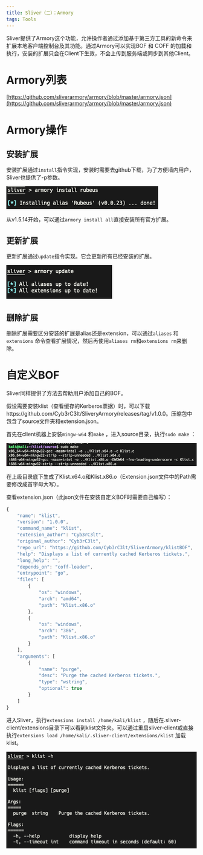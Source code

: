 ```yaml
---
title: Sliver（二）：Armory
tags: Tools
---
```


Sliver提供了Armory这个功能，允许操作者通过添加基于第三方工具的新命令来扩展本地客户端控制台及其功能。通过Armory可以实现BOF 和 COFF 的加载和执行，安装的扩展只会在Client下生效，不会上传到服务端或同步到其他Client。

# Armory列表

[https://github.com/sliverarmory/armory/blob/master/armory.json](https://github.com/sliverarmory/armory/blob/master/armory.json)

# Armory操作

## 安装扩展

安装扩展通过`install`指令实现，安装时需要去github下载，为了方便墙内用户，Sliver也提供了-p参数。

![Untitled](https://raw.githubusercontent.com/Ryze-T/blog_picture/main/202404261555052.png)

从v1.5.14开始，可以通过`armory install all`直接安装所有官方扩展。

## 更新扩展

更新扩展通过`update`指令实现。它会更新所有已经安装的扩展。

![Untitled](https://raw.githubusercontent.com/Ryze-T/blog_picture/main/202404261555255.png)

## 删除扩展

删除扩展需要区分安装的扩展是alias还是extension，可以通过`aliases` 和`extensions` 命令查看扩展情况，然后再使用`aliases rm`和`extensions rm`来删除。

# 自定义BOF

Sliver同样提供了方法去帮助用户添加自己的BOF。

假设需要安装klist（查看缓存的Kerberos票据）时，可以下载https://github.com/Cyb3rC3lt/SliveryArmory/releases/tag/v1.0.0。压缩包中包含了source文件夹和extension.json。

首先在client机器上安装`mingw-w64` 和`make` ，进入source目录，执行`sudo make` ：

![Untitled](https://raw.githubusercontent.com/Ryze-T/blog_picture/main/202404261555642.png)

在上级目录底下生成了Klist.x64.o和Klist.x86.o（Extension.json文件中的Path需要修改成首字母大写）。

查看extension.json（此json文件在安装自定义BOF时需要自己编写）：

```jsx
{
    "name": "klist",
    "version": "1.0.0",
    "command_name": "klist",
    "extension_author": "Cyb3rC3lt",
    "original_author": "Cyb3rC3lt",
    "repo_url": "https://github.com/Cyb3rC3lt/SliverArmory/klistBOF",
    "help": "Displays a list of currently cached Kerberos tickets.",
    "long_help": "",
    "depends_on": "coff-loader",
    "entrypoint": "go",
    "files": [
        {
            "os": "windows",
            "arch": "amd64",
            "path": "Klist.x86.o"
        },
        {
            "os": "windows",
            "arch": "386",
            "path": "Klist.x86.o"
        }
    ],
    "arguments": [
        {
            "name": "purge",
            "desc": "Purge the cached Kerberos tickets.",
            "type": "wstring",
            "optional": true
        }
    ]
}
```

进入Sliver，执行`extensions install /home/kali/klist` ，随后在.sliver-client/extensions目录下可以看到klist文件夹。可以通过重启sliver-client或直接执行`extensions load /home/kali/.sliver-client/extensions/klist` 加载klist。

![Untitled](https://raw.githubusercontent.com/Ryze-T/blog_picture/main/202404261555246.png)